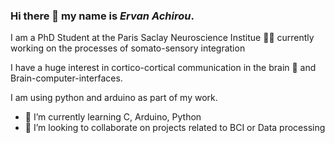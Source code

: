 ### Hi there 👋 my name is *Ervan Achirou*. 
I am a PhD Student at the Paris Saclay Neuroscience Institue 🧑‍🔬 currently working on the processes of somato-sensory integration

I have a huge interest in cortico-cortical communication in the brain 🧠 and Brain-computer-interfaces. 

I am using python and arduino as part of my work.

- 🌱 I’m currently learning C, Arduino, Python 
- 👯 I’m looking to collaborate on projects related to BCI or Data processing

<!--
**Eachirou/Eachirou** is a ✨ _special_ ✨ repository because its `README.md` (this file) appears on your GitHub profile.

Here are some ideas to get you started:

- 🔭 I’m currently working on ...
- 🌱 I’m currently learning ...
- 👯 I’m looking to collaborate on ...
- 🤔 I’m looking for help with ...
- 💬 Ask me about ...
- 📫 How to reach me: ...
- 😄 Pronouns: ...
- ⚡ Fun fact: ...
-->
